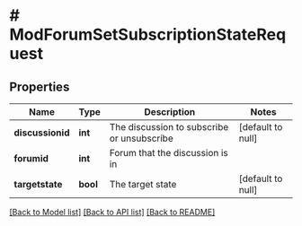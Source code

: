 # # ModForumSetSubscriptionStateRequest

## Properties

Name | Type | Description | Notes
------------ | ------------- | ------------- | -------------
**discussionid** | **int** | The discussion to subscribe or unsubscribe | [default to null]
**forumid** | **int** | Forum that the discussion is in |
**targetstate** | **bool** | The target state | [default to null]

[[Back to Model list]](../../README.md#models) [[Back to API list]](../../README.md#endpoints) [[Back to README]](../../README.md)
